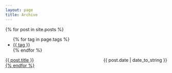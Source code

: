 ```yaml
---
layout: page
title: Archive
---
```



{% for post in site.posts %}

<ul class="tags">
{% for tag in page.tags %}
  <li><a href="{{ site.baseurl }}tags.html#{{tag}}" class="tag">{{ tag }}</a></li>
{% endfor %}
</ul>

<div>
	<span style="float: left;"><a href="{{ post.url }}">{{ post.title }}</span>
	<span style="float: right;">{{ post.date | date_to_string }}</span>
</div>

<div style="clear: both;"></div>​
{% endfor %}
